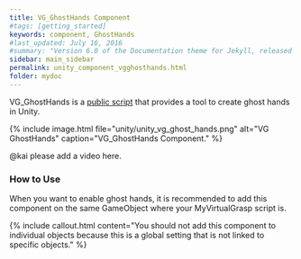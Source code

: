 ```yaml
---
title: VG_GhostHands Component
#tags: [getting_started]
keywords: component, GhostHands
#last_updated: July 16, 2016
#summary: "Version 6.0 of the Documentation theme for Jekyll, released July 4, 2016, implements relative links so you can view the files offline or on any server without configuring urls and baseurls. Additionally, you can store pages in subdirectories. Templates for alerts and images are available."
sidebar: main_sidebar
permalink: unity_component_vgghosthands.html
folder: mydoc
---
```


VG_GhostHands is a <a href="#" data-toggle="tooltip" data-original-title="{{site.data.glossary.VGPublicScript}}">public script</a> that provides a tool to create ghost hands in Unity.

{% include image.html file="unity/unity_vg_ghost_hands.png" alt="VG GhostHands" caption="VG_GhostHands Component." %}

@kai please add a video here.

<!--{% include youtube.html id="FX4HQCO_hd8" %}-->

### How to Use
 

When you want to enable ghost hands, it is recommended to add this component on the same GameObject where your MyVirtualGrasp script is.

{% include callout.html content="You should not add this component to individual objects because this is a global setting that is not linked to specific objects." %}
